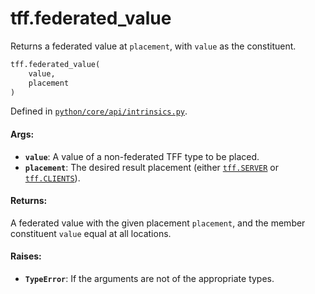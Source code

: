 <div itemscope itemtype="http://developers.google.com/ReferenceObject">
<meta itemprop="name" content="tff.federated_value" />
<meta itemprop="path" content="Stable" />
</div>

# tff.federated_value

Returns a federated value at `placement`, with `value` as the constituent.

```python
tff.federated_value(
    value,
    placement
)
```

Defined in
[`python/core/api/intrinsics.py`](http://github.com/tensorflow/federated/tree/master/tensorflow_federated/python/core/api/intrinsics.py).

<!-- Placeholder for "Used in" -->

#### Args:

*   <b>`value`</b>: A value of a non-federated TFF type to be placed.
*   <b>`placement`</b>: The desired result placement (either
    <a href="../tff.md#SERVER"><code>tff.SERVER</code></a> or
    <a href="../tff.md#CLIENTS"><code>tff.CLIENTS</code></a>).

#### Returns:

A federated value with the given placement `placement`, and the member
constituent `value` equal at all locations.

#### Raises:

*   <b>`TypeError`</b>: If the arguments are not of the appropriate types.
